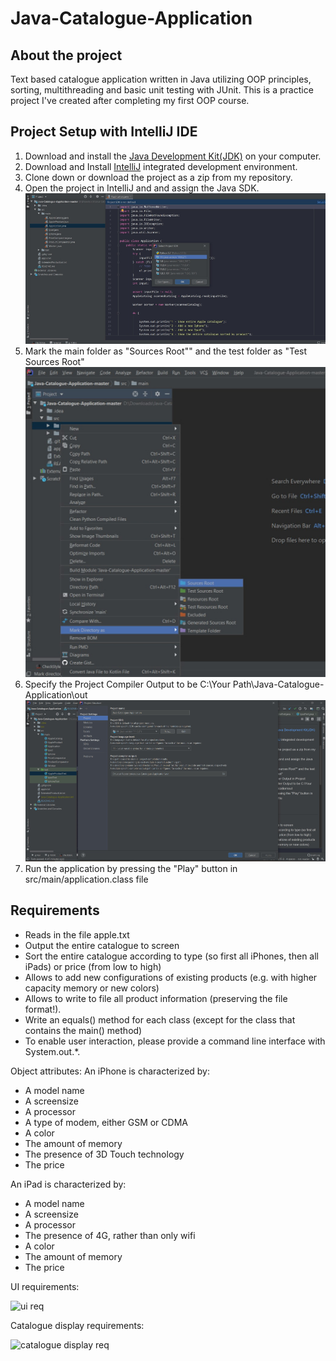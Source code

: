 # Java-Catalogue-Application
## About the project
Text based catalogue application written in Java utilizing OOP principles, sorting,
multithreading and basic unit testing with JUnit. This is a practice project I've created after completing my first OOP course.
## Project Setup with IntelliJ IDE
1. Download and install the [Java Development Kit(JDK)]() on your computer.
2. Download and Install [IntelliJ]() integrated development environment.
3. Clone down or download the project as a zip from my repository.
4. Open the project in IntelliJ and and assign the Java SDK.  
![Sources Root](screenshots/SDK.jpg)
5. Mark the main folder as "Sources Root"" and the test folder as "Test Sources Root"
![Sources Root](screenshots/root.jpg)
6. Specify the Project Compiler Output to be C:\Your Path\Java-Catalogue-Application\out
![Sources Root](screenshots/output.jpg)
7. Run the application by pressing the "Play" button in src/main/application.class file
## Requirements
- Reads in the file apple.txt
- Output the entire catalogue to screen
- Sort the entire catalogue according to type (so first all iPhones, then all iPads)
or price (from low to high)
- Allows to add new configurations of existing products (e.g. with higher
capacity memory or new colors)
- Allows to write to file all product information (preserving the file format!).
- Write an equals() method for each class (except for the class that contains the
main() method)
- To enable user interaction, please provide a command line interface with
System.out.*.

Object attributes:
An iPhone is characterized by:
- A model name
- A screensize
- A processor
- A type of modem, either GSM or CDMA
- A color
- The amount of memory
- The presence of 3D Touch technology
- The price

An iPad is characterized by:
- A model name
- A screensize
- A processor
- The presence of 4G, rather than only wifi
- A color
- The amount of memory
- The price

UI requirements:

![ui req](https://user-images.githubusercontent.com/23323833/52176068-07ca4500-27ae-11e9-9625-cc0a6f24d6e5.PNG)


Catalogue display requirements:

![catalogue display req](https://user-images.githubusercontent.com/23323833/52176058-fb45ec80-27ad-11e9-98f9-251a94c34990.PNG)
